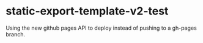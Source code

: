 # static-export-template-v2-test
Using the new github pages API to deploy instead of pushing to a gh-pages branch.
